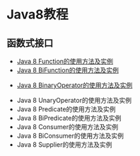 # Java8教程

## 函数式接口
+ [Java 8 Function的使用方法及实例](functional-interface/function.md)
+ [Java 8 BiFunction的使用方法及实例](functional-interface/bi-function.md)
* [Java 8 BinaryOperator的使用方法及实例](functional-interface/binary-operator.md)
+ Java 8 UnaryOperator的使用方法及实例
+ Java 8 Predicate的使用方法及实例
+ Java 8 BiPredicate的使用方法及实例
+ Java 8 Consumer的使用方法及实例
+ Java 8 BiConsumer的使用方法及实例
+ Java 8 Supplier的使用方法及实例
